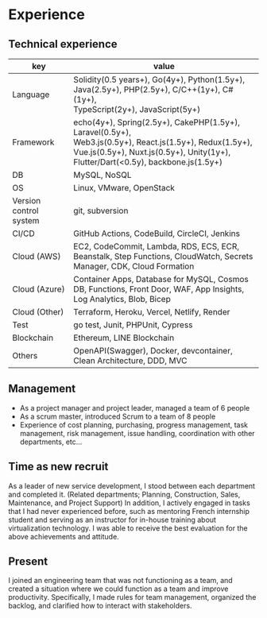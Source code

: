 # Experience
## Technical experience
|  key  |  value  |
| ---- | ---- |
|  Language  |  Solidity(0.5 years+), Go(4y+), Python(1.5y+), Java(2.5y+), PHP(2.5y+), C/C++(1y+), C#(1y+), <br>TypeScript(2y+), JavaScript(5y+) |
|  Framework  |  echo(4y+), Spring(2.5y+), CakePHP(1.5y+), Laravel(0.5y+), <br>Web3.js(0.5y+), React.js(1.5y+), Redux(1.5y+), Vue.js(0.5y+), Nuxt.js(0.5y+), Unity(1y+), Flutter/Dart(<0.5y), backbone.js(1.5y+)  |
|  DB  |  MySQL, NoSQL  |
|  OS  |  Linux, VMware, OpenStack  |
|  Version control system  |  git, subversion  |
|  CI/CD  |  GitHub Actions, CodeBuild, CircleCI, Jenkins  |
|  Cloud (AWS) |  EC2, CodeCommit, Lambda, RDS, ECS, ECR, Beanstalk, Step Functions, CloudWatch, Secrets Manager, CDK, Cloud Formation |
|  Cloud (Azure) |  Container Apps, Database for MySQL, Cosmos DB, Functions, Front Door, WAF, App Insights, Log Analytics, Blob, Bicep |
|  Cloud (Other) |  Terraform, Heroku, Vercel, Netlify, Render |
|  Test  |  go test, Junit, PHPUnit, Cypress  |
|  Blockchain  |  Ethereum, LINE Blockchain  |
|  Others  |  OpenAPI(Swagger), Docker, devcontainer, Clean Architecture, DDD, MVC  |

## Management
- As a project manager and project leader, managed a team of 6 people
- As a scrum master, introduced Scrum to a team of 8 people
- Experience of cost planning, purchasing, progress management, task management, risk management, issue handling, coordination with other departments, etc...

## Time as new recruit
As a leader of new service development, I stood between each department and completed it. (Related departments; Planning, Construction, Sales, Maintenance, and Project Support)
In addition, I actively engaged in tasks that I had never experienced before, such as mentoring French internship student and serving as an instructor for in-house training about virtualization technology.
I was able to receive the best evaluation for the above achievements and attitude.

## Present
I joined an engineering team that was not functioning as a team, and created a situation where we could function as a team and improve productivity. Specifically, I made rules for team management, organized the backlog, and clarified how to interact with stakeholders.
